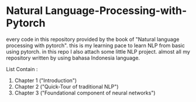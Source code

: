 # Natural Language-Processing-with-Pytorch

every code in this repository provided by the book of "Natural language processing with pytorch". this is my learning pace to learn NLP from basic using pytorch. in this repo I also attach some little NLP project. almost all my repository written by using bahasa Indonesia language. 

List Contain :
1. Chapter 1 ("Introduction")
2. Chapter 2 ("Quick-Tour of traditional NLP")
3. Chapter 3 ("Foundational component of neural networks")
